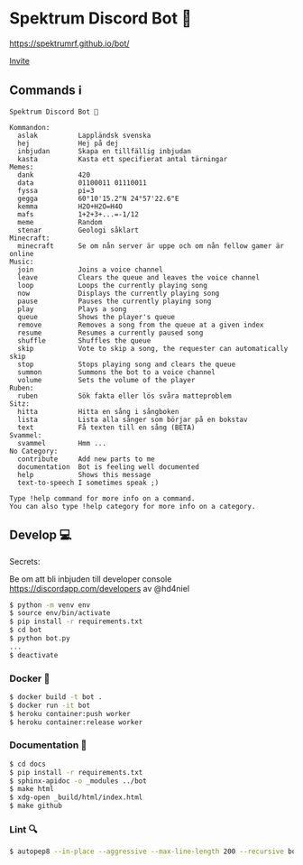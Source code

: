 
# Spektrum Discord Bot 🤖

<https://spektrumrf.github.io/bot/>

[Invite](https://discordapp.com/oauth2/authorize?&client_id=693862590866128937&permissions=66583873&scope=bot)

## Commands ℹ️

```
Spektrum Discord Bot 🤖

Kommandon:
  aslak          Lappländsk svenska
  hej            Hej på dej
  inbjudan       Skapa en tillfällig inbjudan
  kasta          Kasta ett specifierat antal tärningar
Memes:
  dank           420
  data           01100011 01110011
  fyssa          pi=3
  gegga          60°10'15.2"N 24°57'22.6"E
  kemma          H2O+H2O=H4O
  mafs           1+2+3+...=-1/12
  meme           Random
  stenar         Geologi såklart
Minecraft:
  minecraft      Se om nån server är uppe och om nån fellow gamer är online
Music:
  join           Joins a voice channel
  leave          Clears the queue and leaves the voice channel
  loop           Loops the currently playing song
  now            Displays the currently playing song
  pause          Pauses the currently playing song
  play           Plays a song
  queue          Shows the player's queue
  remove         Removes a song from the queue at a given index
  resume         Resumes a currently paused song
  shuffle        Shuffles the queue
  skip           Vote to skip a song, the requester can automatically skip
  stop           Stops playing song and clears the queue
  summon         Summons the bot to a voice channel
  volume         Sets the volume of the player
Ruben:
  ruben          Sök fakta eller lös svåra matteproblem
Sitz:
  hitta          Hitta en sång i sångboken
  lista          Lista alla sånger som börjar på en bokstav
  text           Få texten till en sång (BETA)
Svammel:
  svammel        Hmm ...
​No Category:
  contribute     Add new parts to me
  documentation  Bot is feeling well documented
  help           Shows this message
  text-to-speech I sometimes speak ;)

Type !help command for more info on a command.
You can also type !help category for more info on a category.
```

## Develop 💻

Secrets:

Be om att bli inbjuden till developer console
https://discordapp.com/developers
av @hd4niel

```bash
$ python -m venv env
$ source env/bin/activate
$ pip install -r requirements.txt
$ cd bot
$ python bot.py
...
$ deactivate
```

### Docker 🐋

```bash
$ docker build -t bot .
$ docker run -it bot
$ heroku container:push worker
$ heroku container:release worker
```

### Documentation 📖

```bash
$ cd docs
$ pip install -r requirements.txt
$ sphinx-apidoc -o _modules ../bot
$ make html
$ xdg-open _build/html/index.html
$ make github
```

### Lint 🔍
```bash
$ autopep8 --in-place --aggressive --max-line-length 200 --recursive bot
```
